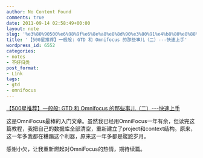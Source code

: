 ```yaml
---
author: No Content Found
comments: true
date: 2011-09-14 02:58:49+00:00
layout: note
slug: '%e3%80%90500%e6%98%9f%e6%8e%a8%e8%8d%90%e3%80%91%e4%b8%80%e8%88%ac%e8%88%ac-gtd-%e5%92%8c-omnifocus-%e7%9a%84%e9%82%a3%e4%ba%9b%e4%ba%8b%e5%84%bf%ef%bc%88%e4%ba%8c%ef%bc%89-%e5%bf%ab%e9%80%9f'
title: '【500星推荐】一般般: GTD 和 Omnifocus 的那些事儿（二）---快速上手'
wordpress_id: 6552
categories:
- notes
- 不好归类
post_format:
- Link
tags:
- gtd
- omnifocus
---
```


[【500星推荐】一般般: GTD 和 Omnifocus 的那些事儿（二）---快速上手](http://www.1banban.com/post/10164944860)

这是OmniFocus最棒的入门文章。虽然我已经用OmniFocus一年有余，但读完这篇教程，我把自己的数据库全部清空，重新建立了project和context结构。原来，这一年多我都在糟蹋这个利器，原来这一年多都是蹉跎岁月。





感谢小欠，让我重新燃起对OmniFocus的热情，期待续篇。
